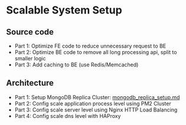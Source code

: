 # Scalable System Setup

## Source code
- Part 1: Optimize FE code to reduce unnecessary request to BE
- Part 2: Optimize BE code to remove all long processing api, split to smaller logic
- Part 3: Add caching to BE (use Redis/Memcached)

## Architecture
- Part 1: Setup MongoDB Replica Cluster: [mongodb_replica_setup.md](./mongodb_replica_setup.md)
- Part 2: Config scale application process level using PM2 Cluster
- Part 3: Config scale server level using Nginx HTTP Load Balancing
- Part 4: Config scale dns level with HAProxy

